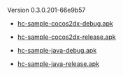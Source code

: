 Version 0.3.0.201-66e9b57

* [hc-sample-cocos2dx-debug.apk](https://honeycomb-bucket.s3.amazonaws.com/hc-sample-cocos2dx-debug.apk?AWSAccessKeyId=AKIAIGXRM4NA6YIFQINA&Expires=1440749403&Signature=IUpQKVTnVPl9%2BaR6D7y2%2FXcLu4Y%3D)

* [hc-sample-cocos2dx-release.apk](https://honeycomb-bucket.s3.amazonaws.com/hc-sample-cocos2dx-release.apk?Signature=Nke9KZbiJjUvFKc6UVA4ti%2FIjS8%3D&AWSAccessKeyId=AKIAIGXRM4NA6YIFQINA&Expires=1440749607)

* [hc-sample-java-debug.apk](https://honeycomb-bucket.s3.amazonaws.com/hc-sample-java-debug.apk?AWSAccessKeyId=AKIAIGXRM4NA6YIFQINA&Expires=1440749634&Signature=c%2BSRb5tTlscHPMkRla4%2Fios2VRM%3D)

* [hc-sample-java-release.apk](https://honeycomb-bucket.s3.amazonaws.com/hc-sample-java-release.apk?Signature=KMTim1sWzh9pccazV%2Fhe6kOk4yA%3D&Expires=1440749660&AWSAccessKeyId=AKIAIGXRM4NA6YIFQINA)

